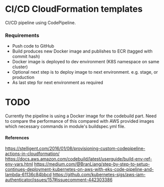 # CI/CD CloudFormation templates

CI/CD pipeline using CodePipeline.

### Requirements

- Push code to GitHub
- Build produces new Docker image and publishes to ECR (tagged with commit hash)
- Docker image is deployed to dev environment (K8S namespace on same cluster)
- Optional next step is to deploy image to next environment. e.g. stage, or production
- As last step for next environment as required


# TODO

Currently the pipeline is using a Docker image for the codebuild part. Need to compare the performance of this compared with AWS provided images which necessary commands in module's buildspec.yml file.


#### References
https://stelligent.com/2016/01/08/provisioning-custom-codepipeline-actions-in-cloudformation/
https://docs.aws.amazon.com/codebuild/latest/userguide/build-env-ref-env-vars.html
https://medium.com/@BranLiang/step-by-step-to-setup-continues-deployment-kubernetes-on-aws-with-eks-code-pipeline-and-lambda-61136c84bbcd
https://github.com/kubernetes-sigs/aws-iam-authenticator/issues/157#issuecomment-442303386
